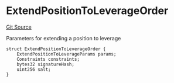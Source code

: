 # ExtendPositionToLeverageOrder
[Git Source](https://github.com/solidant/unlimited-contracts/blob/06933827b140eb30ab8723aa85a9cdce2333525a/src/interfaces/ITradeManager.sol)

Parameters for extending a position to leverage


```solidity
struct ExtendPositionToLeverageOrder {
    ExtendPositionToLeverageParams params;
    Constraints constraints;
    bytes32 signatureHash;
    uint256 salt;
}
```

